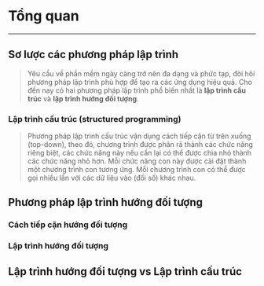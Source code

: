 # Tổng quan

---

## Sơ lược các phương pháp lập trình

> Yêu cầu về phần mềm ngày càng trở nên đa dạng và phức tạp, đòi hỏi phương pháp lập trình phù hợp để tạo ra các ứng dụng hiệu quả. Cho đến nay có hai phương pháp lập trình phổ biến nhất là **lập trình cấu trúc** và **lập trình hướng đối tượng**.

### Lập trình cấu trúc (structured programming)

> Phương pháp lập trình cấu trúc vận dụng cách tiếp cận từ trên xuống (top-down), theo đó, chương trình được phân rã thành các chức năng riêng biệt, các chức năng này nếu cần lại có thể được chia nhỏ thành các chức năng nhỏ hơn. Mỗi chức năng con này được cài đặt thành một chương trình con tương ứng. Mỗi chương trình con có thể được gọi nhiều lần với các dữ liệu vào (đối số) khác nhau.





## Phương pháp lập trình hướng đối tượng
### Cách tiếp cận hướng đối tượng
### Lập trình hướng đối tượng
## Lập trình hướng đối tượng vs Lập trình cấu trúc




